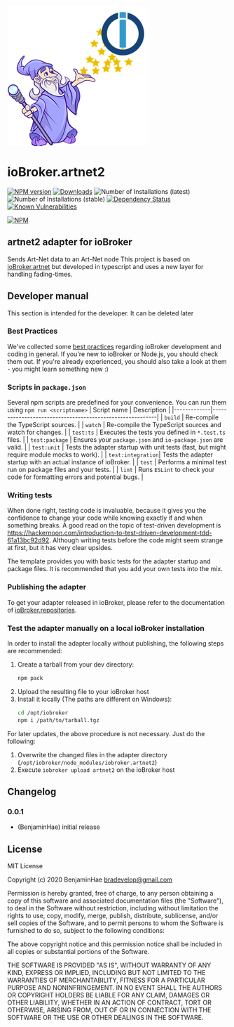 ![Logo](admin/artnet2.png)
# ioBroker.artnet2

[![NPM version](http://img.shields.io/npm/v/iobroker.artnet2.svg)](https://www.npmjs.com/package/iobroker.artnet2)
[![Downloads](https://img.shields.io/npm/dm/iobroker.artnet2.svg)](https://www.npmjs.com/package/iobroker.artnet2)
![Number of Installations (latest)](http://iobroker.live/badges/artnet2-installed.svg)
![Number of Installations (stable)](http://iobroker.live/badges/artnet2-stable.svg)
[![Dependency Status](https://img.shields.io/david/BenjaminHae/iobroker.artnet2.svg)](https://david-dm.org/BenjaminHae/iobroker.artnet2)
[![Known Vulnerabilities](https://snyk.io/test/github/BenjaminHae/ioBroker.artnet2/badge.svg)](https://snyk.io/test/github/BenjaminHae/ioBroker.artnet2)

[![NPM](https://nodei.co/npm/iobroker.artnet2.png?downloads=true)](https://nodei.co/npm/iobroker.artnet2/)

## artnet2 adapter for ioBroker

Sends Art-Net data to an Art-Net node
This project is based on [ioBroker.artnet](https://github.com/ioBroker/ioBroker.artnet) but developed in typescript and uses a new layer for handling fading-times.

## Developer manual
This section is intended for the developer. It can be deleted later

### Best Practices
We've collected some [best practices](https://github.com/ioBroker/ioBroker.repositories#development-and-coding-best-practices) regarding ioBroker development and coding in general. If you're new to ioBroker or Node.js, you should
check them out. If you're already experienced, you should also take a look at them - you might learn something new :)

### Scripts in `package.json`
Several npm scripts are predefined for your convenience. You can run them using `npm run <scriptname>`
| Script name | Description                                              |
|-------------|----------------------------------------------------------|
| `build`    | Re-compile the TypeScript sources.                       |
| `watch`     | Re-compile the TypeScript sources and watch for changes. |
| `test:ts`   | Executes the tests you defined in `*.test.ts` files.     |
| `test:package`    | Ensures your `package.json` and `io-package.json` are valid. |
| `test:unit`       | Tests the adapter startup with unit tests (fast, but might require module mocks to work). |
| `test:integration`| Tests the adapter startup with an actual instance of ioBroker. |
| `test` | Performs a minimal test run on package files and your tests. |
| `lint` | Runs `ESLint` to check your code for formatting errors and potential bugs. |

### Writing tests
When done right, testing code is invaluable, because it gives you the 
confidence to change your code while knowing exactly if and when 
something breaks. A good read on the topic of test-driven development 
is https://hackernoon.com/introduction-to-test-driven-development-tdd-61a13bc92d92. 
Although writing tests before the code might seem strange at first, but it has very 
clear upsides.

The template provides you with basic tests for the adapter startup and package files.
It is recommended that you add your own tests into the mix.

### Publishing the adapter
To get your adapter released in ioBroker, please refer to the documentation 
of [ioBroker.repositories](https://github.com/ioBroker/ioBroker.repositories#requirements-for-adapter-to-get-added-to-the-latest-repository).

### Test the adapter manually on a local ioBroker installation
In order to install the adapter locally without publishing, the following steps are recommended:
1. Create a tarball from your dev directory:  
    ```bash
    npm pack
    ```
1. Upload the resulting file to your ioBroker host
1. Install it locally (The paths are different on Windows):
    ```bash
    cd /opt/iobroker
    npm i /path/to/tarball.tgz
    ```

For later updates, the above procedure is not necessary. Just do the following:
1. Overwrite the changed files in the adapter directory (`/opt/iobroker/node_modules/iobroker.artnet2`)
1. Execute `iobroker upload artnet2` on the ioBroker host

## Changelog

### 0.0.1
* (BenjaminHae) initial release

## License
MIT License

Copyright (c) 2020 BenjaminHae <bradevelop@gmail.com>

Permission is hereby granted, free of charge, to any person obtaining a copy
of this software and associated documentation files (the "Software"), to deal
in the Software without restriction, including without limitation the rights
to use, copy, modify, merge, publish, distribute, sublicense, and/or sell
copies of the Software, and to permit persons to whom the Software is
furnished to do so, subject to the following conditions:

The above copyright notice and this permission notice shall be included in all
copies or substantial portions of the Software.

THE SOFTWARE IS PROVIDED "AS IS", WITHOUT WARRANTY OF ANY KIND, EXPRESS OR
IMPLIED, INCLUDING BUT NOT LIMITED TO THE WARRANTIES OF MERCHANTABILITY,
FITNESS FOR A PARTICULAR PURPOSE AND NONINFRINGEMENT. IN NO EVENT SHALL THE
AUTHORS OR COPYRIGHT HOLDERS BE LIABLE FOR ANY CLAIM, DAMAGES OR OTHER
LIABILITY, WHETHER IN AN ACTION OF CONTRACT, TORT OR OTHERWISE, ARISING FROM,
OUT OF OR IN CONNECTION WITH THE SOFTWARE OR THE USE OR OTHER DEALINGS IN THE
SOFTWARE.
